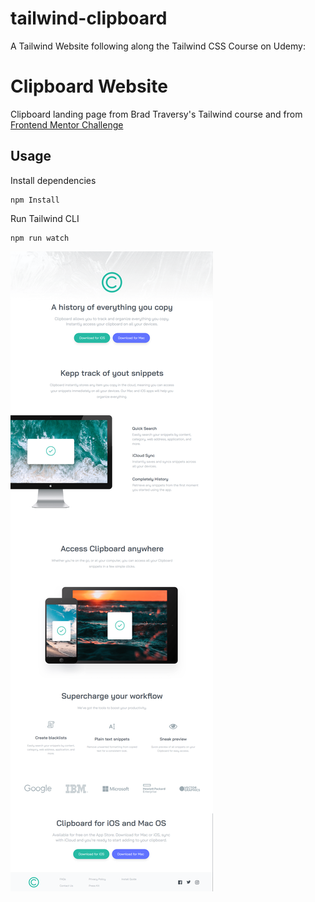 # tailwind-clipboard
A Tailwind Website following along the Tailwind CSS Course on Udemy:

# Clipboard Website

Clipboard landing page from Brad Traversy's Tailwind course and from [Frontend Mentor Challenge](https://www.frontendmentor.io/challenges/clipboard-landing-page-5cc9bccd6c4c91111378ecb9)

## Usage

Install dependencies

```
npm Install
```

Run Tailwind CLI

```
npm run watch
```

![Alt text](images/clipboard.png)
